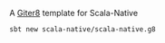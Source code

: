 A [Giter8][g8] template for Scala-Native

```
sbt new scala-native/scala-native.g8
```

[g8]: http://www.foundweekends.org/giter8/

